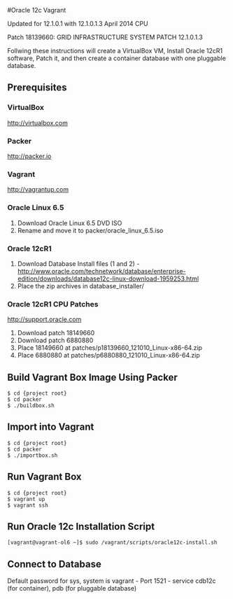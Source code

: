 #Oracle 12c Vagrant 

Updated for 12.1.0.1 with 12.1.0.1.3 April 2014 CPU

Patch 18139660: GRID INFRASTRUCTURE SYSTEM PATCH 12.1.0.1.3
 
Follwing these instructions will create a VirtualBox VM, Install Oracle 12cR1 software, Patch it, and then create a container database with one pluggable database.

## Prerequisites

### VirtualBox

http://virtualbox.com

### Packer

http://packer.io

### Vagrant

http://vagrantup.com

### Oracle Linux 6.5

1. Download Oracle Linux 6.5 DVD ISO
2. Rename and move it to packer/oracle_linux_6.5.iso 

### Oracle 12cR1

1. Download Database Install files (1 and 2) - http://www.oracle.com/technetwork/database/enterprise-edition/downloads/database12c-linux-download-1959253.html
2. Place the zip archives in database_installer/

### Oracle 12cR1 CPU Patches

http://support.oracle.com

1. Download patch 18149660
2. Download patch 6880880
3. Place 18149660 at patches/p18139660_121010_Linux-x86-64.zip
4. Place 6880880 at patches/p6880880_121010_Linux-x86-64.zip

## Build Vagrant Box Image Using Packer

    $ cd {project root}
    $ cd packer
    $ ./buildbox.sh

## Import into Vagrant

    $ cd {project root}
    $ cd packer
    $ ./importbox.sh

## Run Vagrant Box

    $ cd {project root}
    $ vagrant up
    $ vagrant ssh

## Run Oracle 12c Installation Script

    [vagrant@vagrant-ol6 ~]$ sudo /vagrant/scripts/oracle12c-install.sh
  
## Connect to Database

  Default password for sys, system is vagrant - Port 1521 - service cdb12c (for container), pdb (for pluggable database)
